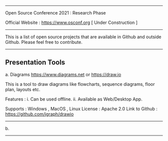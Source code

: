 _________________________________________________________________

Open Source Conference 2021 : Research Phase 

Official Website : https://www.osconf.org [ Under Construction ] 
_________________________________________________________________

This is a list of open source projects that are available in Github and outside Github. Please feel free to contribute.
_________________________________________________________________

Presentation Tools
--------------------------

a. Diagrams https://www.diagrams.net or https://draw.io

This is a tool to draw diagrams like flowcharts, sequence diagrams, floor plan, layouts etc.

Features : 
i. Can be used offline.
ii. Available as Web/Desktop App.

Supports : Windows , MacOS , Linux
License : Apache 2.0 
Link to Github : https://github.com/jgraph/drawio

--------------------------

b. 
_________________________________________________________________

